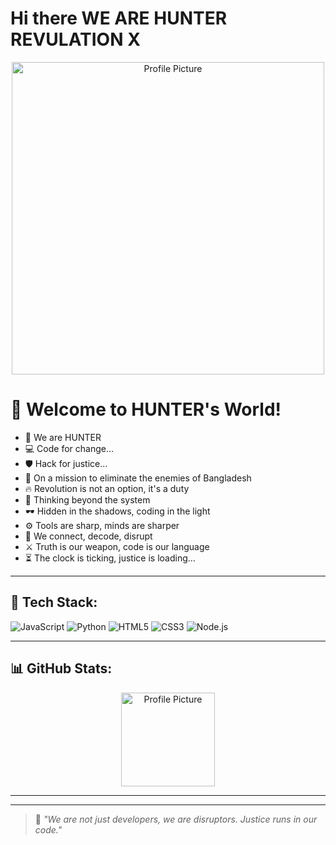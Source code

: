 # Hi there WE ARE HUNTER REVULATION X 
<p align="center">
  <img src="https://scontent.fdac140-1.fna.fbcdn.net/v/t39.30808-6/492060626_122203063058156761_6556198120668878769_n.jpg?_nc_cat=110&ccb=1-7&_nc_sid=6ee11a&_nc_ohc=e1LZ9KB1_l4Q7kNvwEBYuCs&_nc_oc=AdmxKl4Q2xTqyk0OA1PvqLvSYUC13ftoi9swBeI2WcsLOT1IqhNGZTeRVDQQEIfuf40&_nc_zt=23&_nc_ht=scontent.fdac140-1.fna&_nc_gid=m4N1cAE7AZHw9esJq95H5A&oh=00_AfQVWWn6U-ydH85DVwCEeCAtLuWUnIAtIWaA3AyW5_r_Ow&oe=68704B84" width="500" alt="Profile Picture" />
</p>

# 👋 Welcome to HUNTER's World!

- 🚀 We are HUNTER  
- 💻 Code for change...  
- 🛡️ Hack for justice...  
- 🎯 On a mission to eliminate the enemies of Bangladesh  
- 🔥 Revolution is not an option, it's a duty  
- 🧠 Thinking beyond the system  
- 🕶️ Hidden in the shadows, coding in the light  
- ⚙️ Tools are sharp, minds are sharper  
- 📡 We connect, decode, disrupt  
- ⚔️ Truth is our weapon, code is our language  
- ⏳ The clock is ticking, justice is loading...

---

## 🔧 Tech Stack:
![JavaScript](https://img.shields.io/badge/-JavaScript-black?style=flat-square&logo=javascript)
![Python](https://img.shields.io/badge/-Python-black?style=flat-square&logo=python)
![HTML5](https://img.shields.io/badge/-HTML5-black?style=flat-square&logo=html5)
![CSS3](https://img.shields.io/badge/-CSS3-black?style=flat-square&logo=css3)
![Node.js](https://img.shields.io/badge/-Node.js-black?style=flat-square&logo=node.js)

---

## 📊 GitHub Stats:
<p align="center">
  <img src="https://scontent.fdac140-1.fna.fbcdn.net/v/t39.30808-6/492060626_122203063058156761_6556198120668878769_n.jpg?_nc_cat=110&ccb=1-7&_nc_sid=6ee11a&_nc_ohc=e1LZ9KB1_l4Q7kNvwEBYuCs&_nc_oc=AdmxKl4Q2xTqyk0OA1PvqLvSYUC13ftoi9swBeI2WcsLOT1IqhNGZTeRVDQQEIfuf40&_nc_zt=23&_nc_ht=scontent.fdac140-1.fna&_nc_gid=m4N1cAE7AZHw9esJq95H5A&oh=00_AfQVWWn6U-ydH85DVwCEeCAtLuWUnIAtIWaA3AyW5_r_Ow&oe=68704B84" width="150" alt="Profile Picture" />
</p>


---


---

> 🧨 *"We are not just developers, we are disruptors. Justice runs in our code."*
